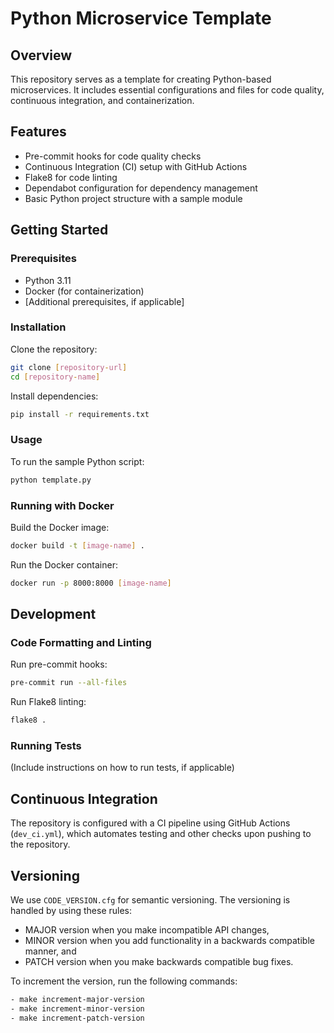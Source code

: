 # Python Microservice Template

## Overview
This repository serves as a template for creating Python-based microservices. It includes essential configurations and files for code quality, continuous integration, and containerization.

## Features
- Pre-commit hooks for code quality checks
- Continuous Integration (CI) setup with GitHub Actions
- Flake8 for code linting
- Dependabot configuration for dependency management
- Basic Python project structure with a sample module

## Getting Started

### Prerequisites
- Python 3.11
- Docker (for containerization)
- [Additional prerequisites, if applicable]

### Installation
Clone the repository:
```bash
git clone [repository-url]
cd [repository-name]
```
Install dependencies:

```bash
pip install -r requirements.txt
```
###  Usage

To run the sample Python script:

```bash
python template.py
```
### Running with Docker

Build the Docker image:

```bash
docker build -t [image-name] .
```
Run the Docker container:

```bash
docker run -p 8000:8000 [image-name]
```
## Development
### Code Formatting and Linting

Run pre-commit hooks:

```bash
pre-commit run --all-files
```
Run Flake8 linting:

```bash
flake8 .
```

### Running Tests
(Include instructions on how to run tests, if applicable)

## Continuous Integration
The repository is configured with a CI pipeline using GitHub Actions (`dev_ci.yml`), which automates testing and other checks upon pushing to the repository.

## Versioning

We use `CODE_VERSION.cfg` for semantic versioning. The versioning is handled by using these rules:
- MAJOR version when you make incompatible API changes,
- MINOR version when you add functionality in a backwards compatible manner, and
- PATCH version when you make backwards compatible bug fixes.

To increment the version, run the following commands:

```bash
- make increment-major-version
- make increment-minor-version
- make increment-patch-version
```
